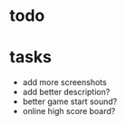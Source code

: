 # todo

# tasks

- add more screenshots
- add better description?
- better game start sound?
- online high score board?
